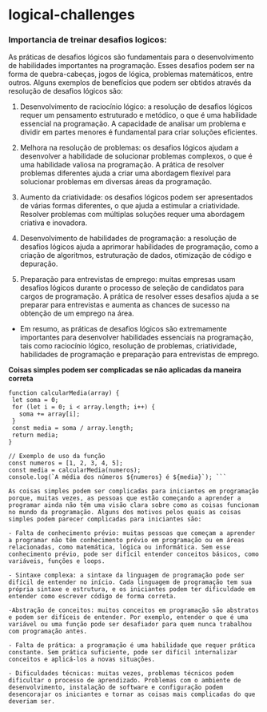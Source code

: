 # logical-challenges

### Importancia de treinar desafios logicos:

As práticas de desafios lógicos são fundamentais para o desenvolvimento de habilidades importantes na programação. Esses desafios podem ser na forma de quebra-cabeças, jogos de lógica, problemas matemáticos, entre outros. Alguns exemplos de benefícios que podem ser obtidos através da resolução de desafios lógicos são:

1. Desenvolvimento de raciocínio lógico: a resolução de desafios lógicos requer um pensamento estruturado e metódico, o que é uma habilidade essencial na programação. A capacidade de analisar um problema e dividir em partes menores é fundamental para criar soluções eficientes.

2. Melhora na resolução de problemas: os desafios lógicos ajudam a desenvolver a habilidade de solucionar problemas complexos, o que é uma habilidade valiosa na programação. A prática de resolver problemas diferentes ajuda a criar uma abordagem flexível para solucionar problemas em diversas áreas da programação.

3. Aumento da criatividade: os desafios lógicos podem ser apresentados de várias formas diferentes, o que ajuda a estimular a criatividade. Resolver problemas com múltiplas soluções requer uma abordagem criativa e inovadora.

4. Desenvolvimento de habilidades de programação: a resolução de desafios lógicos ajuda a aprimorar habilidades de programação, como a criação de algoritmos, estruturação de dados, otimização de código e depuração.

5. Preparação para entrevistas de emprego: muitas empresas usam desafios lógicos durante o processo de seleção de candidatos para cargos de programação. A prática de resolver esses desafios ajuda a se preparar para entrevistas e aumenta as chances de sucesso na obtenção de um emprego na área.

 - Em resumo, as práticas de desafios lógicos são extremamente importantes para desenvolver habilidades essenciais na programação, tais como raciocínio lógico, resolução de problemas, criatividade, habilidades de programação e preparação para entrevistas de emprego.
 
 **Coisas simples podem ser complicadas se não aplicadas da maneira correta**
 
 ``` // Definindo uma função que calcula a média aritmética de um array de números
function calcularMedia(array) {
  let soma = 0;
  for (let i = 0; i < array.length; i++) {
    soma += array[i];
  }
  const media = soma / array.length;
  return media;
}

// Exemplo de uso da função
const numeros = [1, 2, 3, 4, 5];
const media = calcularMedia(numeros);
console.log(`A média dos números ${numeros} é ${media}`); ```

As coisas simples podem ser complicadas para iniciantes em programação porque, muitas vezes, as pessoas que estão começando a aprender a programar ainda não têm uma visão clara sobre como as coisas funcionam no mundo da programação. Alguns dos motivos pelos quais as coisas simples podem parecer complicadas para iniciantes são:

- Falta de conhecimento prévio: muitas pessoas que começam a aprender a programar não têm conhecimento prévio em programação ou em áreas relacionadas, como matemática, lógica ou informática. Sem esse conhecimento prévio, pode ser difícil entender conceitos básicos, como variáveis, funções e loops.

- Sintaxe complexa: a sintaxe da linguagem de programação pode ser difícil de entender no início. Cada linguagem de programação tem sua própria sintaxe e estrutura, e os iniciantes podem ter dificuldade em entender como escrever código de forma correta.

-Abstração de conceitos: muitos conceitos em programação são abstratos e podem ser difíceis de entender. Por exemplo, entender o que é uma variável ou uma função pode ser desafiador para quem nunca trabalhou com programação antes.

- Falta de prática: a programação é uma habilidade que requer prática constante. Sem prática suficiente, pode ser difícil internalizar conceitos e aplicá-los a novas situações.

- Dificuldades técnicas: muitas vezes, problemas técnicos podem dificultar o processo de aprendizado. Problemas com o ambiente de desenvolvimento, instalação de software e configuração podem desencorajar os iniciantes e tornar as coisas mais complicadas do que deveriam ser.


